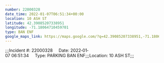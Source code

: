 ```yaml
---
number: 22000328
date_time: 2022-01-07T06:51:34+00:00
location: 10 ASH ST
latitude: 42.39085207338951
longitude: -71.18064710459701
type: BAN ENF
google_maps_link: https://maps.google.com/?q=42.39085207338951,-71.18064710459701
---
```


;;;Incident #: 22000328     Date: 2022‐01‐07 06:51:34     Type: PARKING BAN ENF;;;Location: 10 ASH ST;;;
